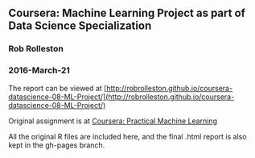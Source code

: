 ## Coursera: Machine Learning Project as part of Data Science Specialization
### Rob Rolleston
### 2016-March-21

The report can be viewed at [http://robrolleston.github.io/coursera-datascience-08-ML-Project/](http://robrolleston.github.io/coursera-datascience-08-ML-Project/) 

Original assignment is at [Coursera: Practical Machine Learning](https://www.coursera.org/learn/practical-machine-learning/peer/R43St/prediction-assignment-writeup)

All the original R files are included here, and the final .html report is also kept in the gh-pages branch.

 
